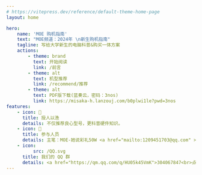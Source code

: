 ```yaml
---
# https://vitepress.dev/reference/default-theme-home-page
layout: home

hero:
    name: 'MOE 购机指南'
    text: "MOE频道：2024年 \n新生购机指南"
    tagline: 写给大学新生的电脑科普&购买一体方案
    actions:
        - theme: brand
          text: 开始阅读
          link: /前言
        - theme: alt
          text: 机型推荐
          link: /recommend/推荐
        - theme: alt
          text: PDF版下载(蓝奏云，密码：3nos)
          link: https://misaka-h.lanzouj.com/b0plwi1le?pwd=3nos
features:
    - icon: 🎣
      title: 授人以渔
      details: 不仅推荐良心型号，更科普硬件知识。
    - icon: 👥
      title: 参与人员
      details: 主笔：MOE-她说彩礼50W <a href="mailto:1209451703@qq.com" >[<u>邮箱</u>]</a><br>排版/网站：lkyu
    - icon:
          src: /QQ.svg
      title: 我们的 QQ 群
      details: <a href="https://qm.qq.com/q/HU05k45VmK">304067847<br>点击加入</a>
---
```



